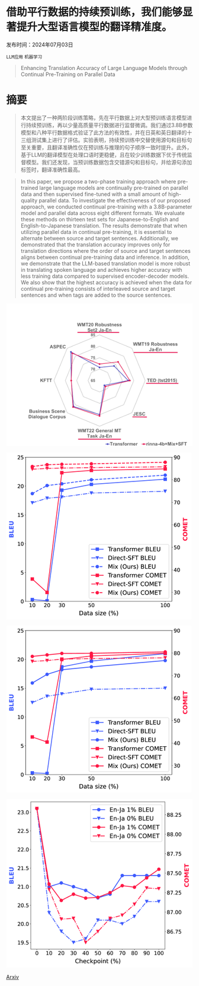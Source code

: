# 借助平行数据的持续预训练，我们能够显著提升大型语言模型的翻译精准度。

发布时间：2024年07月03日

`LLM应用` `机器学习`

> Enhancing Translation Accuracy of Large Language Models through Continual Pre-Training on Parallel Data

# 摘要

> 本文提出了一种两阶段训练策略，先在平行数据上对大型预训练语言模型进行持续预训练，再以少量高质量平行数据进行监督微调。我们通过3.8B参数模型和八种平行数据格式验证了此方法的有效性，并在日英和英日翻译的十三组测试集上进行了评估。实验表明，持续预训练中交替使用源句和目标句至关重要，且翻译准确性仅在预训练与推理的句子顺序一致时提升。此外，基于LLM的翻译模型在处理口语时更稳健，且在较少训练数据下优于传统监督模型。我们还发现，当预训练数据包含交错源句和目标句，并给源句添加标签时，翻译准确性最高。

> In this paper, we propose a two-phase training approach where pre-trained large language models are continually pre-trained on parallel data and then supervised fine-tuned with a small amount of high-quality parallel data. To investigate the effectiveness of our proposed approach, we conducted continual pre-training with a 3.8B-parameter model and parallel data across eight different formats. We evaluate these methods on thirteen test sets for Japanese-to-English and English-to-Japanese translation. The results demonstrate that when utilizing parallel data in continual pre-training, it is essential to alternate between source and target sentences. Additionally, we demonstrated that the translation accuracy improves only for translation directions where the order of source and target sentences aligns between continual pre-training data and inference. In addition, we demonstrate that the LLM-based translation model is more robust in translating spoken language and achieves higher accuracy with less training data compared to supervised encoder-decoder models. We also show that the highest accuracy is achieved when the data for continual pre-training consists of interleaved source and target sentences and when tags are added to the source sentences.

![借助平行数据的持续预训练，我们能够显著提升大型语言模型的翻译精准度。](../../../paper_images/2407.03145/x2.png)

![借助平行数据的持续预训练，我们能够显著提升大型语言模型的翻译精准度。](../../../paper_images/2407.03145/x3.png)

![借助平行数据的持续预训练，我们能够显著提升大型语言模型的翻译精准度。](../../../paper_images/2407.03145/x4.png)

![借助平行数据的持续预训练，我们能够显著提升大型语言模型的翻译精准度。](../../../paper_images/2407.03145/x5.png)

[Arxiv](https://arxiv.org/abs/2407.03145)